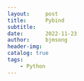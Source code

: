 ```yaml
---
layout:     post
title:      Pybind
subtitle:   
date:       2022-11-23
author:     bjmsong
header-img: 
catalog: true
tags:
    - Python
---
```



